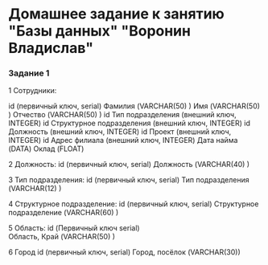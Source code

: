 # Домашнее задание к занятию "Базы данных" "Воронин Владислав"

### Задание 1

1 Сотрудники: 
 
 id (первичный ключ, serial)
 Фамилия (VARCHAR(50) )
 Имя (VARCHAR(50) )
 Отчество (VARCHAR(50) )
 id Тип подразделения (внешний ключ, INTEGER)
 id Структурное подразделения (внешний ключ, INTEGER)
 id Должность (внешний ключ, INTEGER)
 id Проект (внешний ключ, INTEGER)
 id Адрес филиала (внешний ключ, INTEGER)
 Дата найма (DATA)
 Оклад (FLOAT)

2 Должность: 
id (первичный ключ, serial)
Должность (VARCHAR(40) )

3 Тип подразделения:
id (первичный ключ, serial)
Тип подразделения (VARCHAR(12) )
  
4 Структурное подразделение:
id (первичный ключ, serial)
Структурное подразделение (VARCHAR(60) )

5 Область:
id (Первичный ключ serial)  
Область, Край (VARCHAR(50) )

6 Город 
id (первичный ключ, serial)
Город, посёлок (VARCHAR(30))


